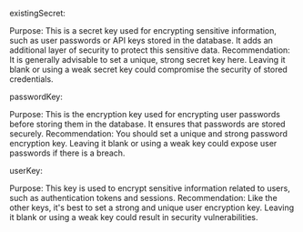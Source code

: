 existingSecret:

Purpose: This is a secret key used for encrypting sensitive information, such as user passwords or API keys stored in the database. It adds an additional layer of security to protect this sensitive data.
Recommendation: It is generally advisable to set a unique, strong secret key here. Leaving it blank or using a weak secret key could compromise the security of stored credentials.

passwordKey:

Purpose: This is the encryption key used for encrypting user passwords before storing them in the database. It ensures that passwords are stored securely.
Recommendation: You should set a unique and strong password encryption key. Leaving it blank or using a weak key could expose user passwords if there is a breach.

userKey:

Purpose: This key is used to encrypt sensitive information related to users, such as authentication tokens and sessions.
Recommendation: Like the other keys, it's best to set a strong and unique user encryption key. Leaving it blank or using a weak key could result in security vulnerabilities.
